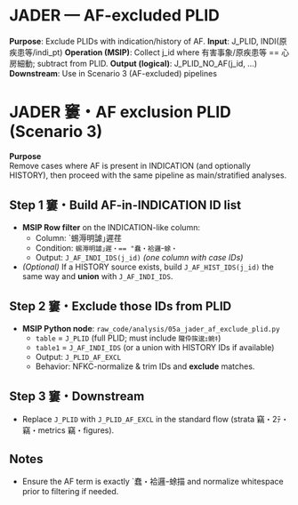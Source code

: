 ﻿# JADER — AF-excluded PLID
**Purpose**: Exclude PLIDs with indication/history of AF.
**Input**: J_PLID, INDI(原疾患等/indi_pt)
**Operation (MSIP)**: Collect j_id where 有害事象/原疾患等 == 心房細動; subtract from PLID.
**Output (logical)**: J_PLID_NO_AF(j_id, …)
**Downstream**: Use in Scenario 3 (AF-excluded) pipelines
# JADER 窶・AF exclusion PLID (Scenario 3)

**Purpose**  
Remove cases where AF is present in INDICATION (and optionally HISTORY), then proceed with the same pipeline as main/stratified analyses.

## Step 1 窶・Build AF-in-INDICATION ID list
- **MSIP Row filter** on the INDICATION-like column:
  - Column: `蜴溽明謔｣遲荏
  - Condition: `蜴溽明謔｣遲・== "蠢・袷邏ｰ蜍・`
  - Output: `J_AF_INDI_IDS(j_id)` *(one column with case IDs)*
- *(Optional)* If a HISTORY source exists, build `J_AF_HIST_IDS(j_id)` the same way and **union** with `J_AF_INDI_IDS`.

## Step 2 窶・Exclude those IDs from PLID
- **MSIP Python node**: `raw_code/analysis/05a_jader_af_exclude_plid.py`
  - `table`  = `J_PLID` (full PLID; must include `隴伜挨逡ｪ蜿ｷ`)
  - `table1` = `J_AF_INDI_IDS` (or a union with HISTORY IDs if available)
  - Output: `J_PLID_AF_EXCL`
  - Behavior: NFKC-normalize & trim IDs and **exclude** matches.

## Step 3 窶・Downstream
- Replace `J_PLID` with `J_PLID_AF_EXCL` in the standard flow (strata 竊・2ﾃ・ 竊・metrics 竊・figures).

## Notes
- Ensure the AF term is exactly `蠢・袷邏ｰ蜍描 and normalize whitespace prior to filtering if needed.

